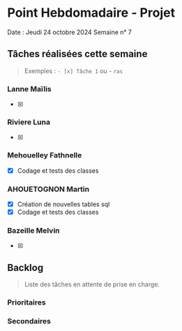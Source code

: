 # Point Hebdomadaire - Projet

Date : Jeudi 24 octobre 2024
Semaine n° 7

## Tâches réalisées cette semaine

> Exemples : `- [x] Tâche 1` ou - `ras`

### Lanne Maïlis
- [X] 

### Riviere Luna
- [X] 

### Mehouelley Fathnelle
- [X] Codage et tests des classes 
### AHOUETOGNON Martin
- [X] Création de nouvelles tables sql
- [X] Codage et tests des classes  
### Bazeille Melvin

- [X] 

## Backlog

> Liste des tâches en attente de prise en charge.


### Prioritaires


### Secondaires
